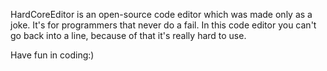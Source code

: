 HardCoreEditor is an open-source code editor which was made only as a joke. It's for programmers that never do a fail. In this code editor you can't go back into a line,  because of that it's really hard to use.

Have fun in coding:)